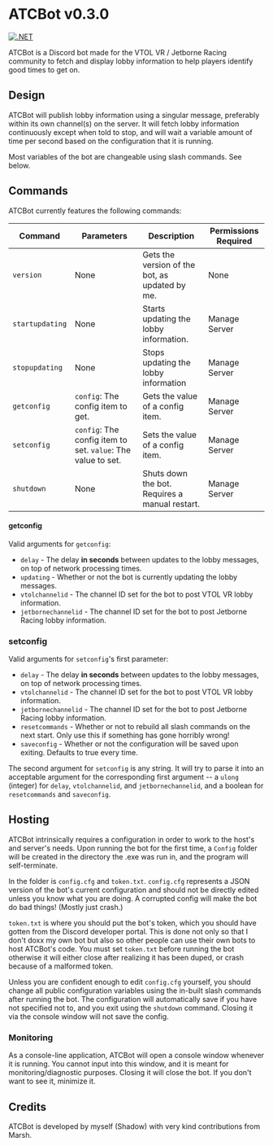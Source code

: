 # ATCBot v0.3.0
[![.NET](https://github.com/Shadowtail117/ATCBot/actions/workflows/release.yml/badge.svg)](https://github.com/Shadowtail117/ATCBot/actions/workflows/release.yml)

ATCBot is a Discord bot made for the VTOL VR / Jetborne Racing community to fetch and display lobby information to help players identify good times to get on.

## Design

ATCBot will publish lobby information using a singular message, preferably within its own channel(s) on the server. It will fetch lobby information continuously except when told to stop, and will wait a variable amount of time per second based on the configuration that it is running.

Most variables of the bot are changeable using slash commands. See below.

## Commands

ATCBot currently features the following commands:

| Command         | Parameters                                                   | Description                                    | Permissions Required |
| -------         | ----------                                                   | -----------                                    | -------------------- |
| `version`       | None                                                         | Gets the version of the bot, as updated by me. | None                 |
| `startupdating` | None                                                         | Starts updating the lobby information.         | Manage Server        |
| `stopupdating`  | None                                                         | Stops updating the lobby information           | Manage Server        |
| `getconfig`     | `config`: The config item to get.                            | Gets the value of a config item.               | Manage Server        |
| `setconfig`     | `config`: The config item to set. `value`: The value to set. | Sets the value of a config item.               | Manage Server        |
| `shutdown`      | None                                                         | Shuts down the bot. Requires a manual restart. | Manage Server        |

#### getconfig
Valid arguments for `getconfig`:
- `delay` - The delay **in seconds** between updates to the lobby messages, on top of network processing times.
- `updating` - Whether or not the bot is currently updating the lobby messages.
- `vtolchannelid` - The channel ID set for the bot to post VTOL VR lobby information.
- `jetbornechannelid` - The channel ID set for the bot to post Jetborne Racing lobby information.

### setconfig
Valid arguments for `setconfig`'s first parameter:
- `delay` - The delay **in seconds** between updates to the lobby messages, on top of network processing times.
- `vtolchannelid` - The channel ID set for the bot to post VTOL VR lobby information.
- `jetbornechannelid` - The channel ID set for the bot to post Jetborne Racing lobby information.
- `resetcommands` - Whether or not to rebuild all slash commands on the next start. Only use this if something has gone horribly wrong!
- `saveconfig` - Whether or not the configuration will be saved upon exiting. Defaults to true every time.

The second argument for `setconfig` is any string. It will try to parse it into an acceptable argument for the corresponding first argument -- a `ulong` (integer) for `delay`, `vtolchannelid`, and `jetbornechannelid`, and a boolean for `resetcommands` and `saveconfig`.

## Hosting

ATCBot intrinsically requires a configuration in order to work to the host's and server's needs. Upon running the bot for the first time, a `Config` folder will be created in the directory the .exe was run in, and the program will self-terminate.

In the folder is `config.cfg` and `token.txt`. `config.cfg` represents a JSON version of the bot's current configuration and should not be directly edited unless you know what you are doing. A corrupted config will make the bot do bad things! (Mostly just crash.)

`token.txt` is where you should put the bot's token, which you should have gotten from the Discord developer portal. This is done not only so that I don't doxx my own bot but also so other people can use their own bots to host ATCBot's code. You must set `token.txt` before running the bot otherwise it will either close after realizing it has been duped, or crash because of a malformed token.

Unless you are confident enough to edit `config.cfg` yourself, you should change all public configuration variables using the in-built slash commands after running the bot. The configuration will automatically save if you have not specified not to, and you exit using the `shutdown` command. Closing it via the console window will not save the config.

### Monitoring

As a console-line application, ATCBot will open a console window whenever it is running. You cannot input into this window, and it is meant for monitoring/diagnostic purposes. Closing it will close the bot. If you don't want to see it, minimize it.

## Credits

ATCBot is developed by myself (Shadow) with very kind contributions from Marsh.
